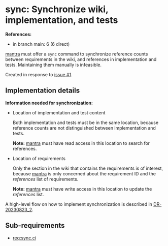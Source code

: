 # sync: Synchronize wiki, implementation, and tests

**References:**

- in branch main: 6 (6 direct)

[mantra](https://github.com/mhatzl/mantra) must offer a `sync` command to synchronize reference counts
between requirements in the wiki, and references in implementation and tests.
Maintaining them manually is infeasible.

Created in response to [issue #1](https://github.com/mhatzl/mantra/issues/1).

## Implementation details

**Information needed for synchronization:**

- Location of implementation and test content

  Both implementation and tests must be in the same location,
  because reference counts are not distinguished between implementation and tests.

  **Note:** [mantra](https://github.com/mhatzl/mantra) must have read access in this location to search for references.

- Location of requirements

  Only the section in the wiki that contains the requirements is of interest,
  because [mantra](https://github.com/mhatzl/mantra) is only concerned about
  the requirement ID and the *references* list of requirements.

  **Note:** [mantra](https://github.com/mhatzl/mantra) must have write access in this location to update the *references* list.

A high-level flow on how to implement synchronization is described in [DR-20230823_2](6-DR-20230823_2). 

## Sub-requirements

- [req:sync.ci](5-REQ-sync.ci)
